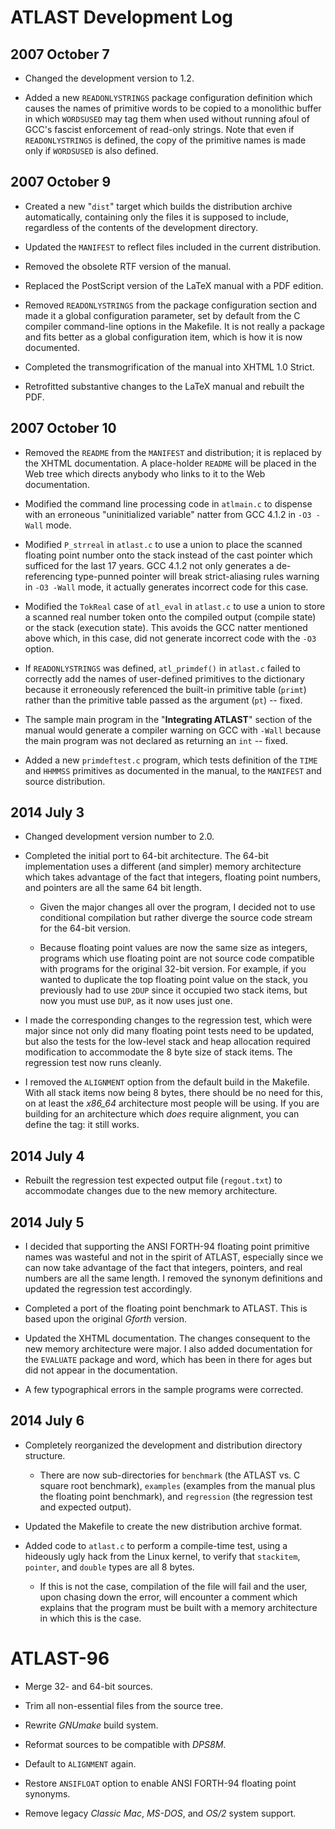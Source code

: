 # ATLAST Development Log

## 2007 October 7

* Changed the development version to 1.2.

* Added a new `READONLYSTRINGS` package configuration definition which
  causes the names of primitive words to be copied to a monolithic
  buffer in which `WORDSUSED` may tag them when used without running
  afoul of GCC's fascist enforcement of read-only strings. Note that
  even if `READONLYSTRINGS` is defined, the copy of the primitive names
  is made only if `WORDSUSED` is also defined.

## 2007 October 9

* Created a new "`dist`" target which builds the distribution archive
  automatically, containing only the files it is supposed to include,
  regardless of the contents of the development directory.

* Updated the `MANIFEST` to reflect files included in the current
  distribution.

* Removed the obsolete RTF version of the manual.

* Replaced the PostScript version of the LaTeX manual with a PDF
  edition.

* Removed `READONLYSTRINGS` from the package configuration section and
  made it a global configuration parameter, set by default from the
  C compiler command-line options in the Makefile.  It is not really
  a package and fits better as a global configuration item, which is
  how it is now documented.

* Completed the transmogrification of the manual into XHTML 1.0
  Strict.

* Retrofitted substantive changes to the LaTeX manual and rebuilt
  the PDF.

## 2007 October 10

* Removed the `README` from the `MANIFEST` and distribution; it is
  replaced by the XHTML documentation.  A place-holder `README` will be
  placed in the Web tree which directs anybody who links to it to the
  Web documentation.

* Modified the command line processing code in `atlmain.c` to dispense
  with an erroneous "uninitialized variable" natter from GCC 4.1.2
  in `-O3 -Wall` mode.

* Modified `P_strreal` in `atlast.c` to use a union to place the scanned
  floating point number onto the stack instead of the cast pointer
  which sufficed for the last 17 years.  GCC 4.1.2 not only generates
  a de-referencing type-punned pointer will break strict-aliasing
  rules warning in `-O3 -Wall` mode, it actually generates incorrect
  code for this case.

* Modified the `TokReal` case of `atl_eval` in `atlast.c` to use a union to
  store a scanned real number token onto the compiled output (compile
  state) or the stack (execution state).  This avoids the GCC natter
  mentioned above which, in this case, did not generate incorrect code
  with the `-O3` option.

* If `READONLYSTRINGS` was defined, `atl_primdef()` in `atlast.c` failed
  to correctly add the names of user-defined primitives to the
  dictionary because it erroneously referenced the built-in primitive
  table (`primt`) rather than the primitive table passed as the
  argument (`pt`) -- fixed.

* The sample main program in the "**Integrating ATLAST**" section of the
  manual would generate a compiler warning on GCC with `-Wall` because
  the main program was not declared as returning an `int` -- fixed.

* Added a new `primdeftest.c` program, which tests definition of the
  `TIME` and `HHMMSS` primitives as documented in the manual, to the
  `MANIFEST` and source distribution.

## 2014 July 3

* Changed development version number to 2.0.

* Completed the initial port to 64-bit architecture.  The 64-bit
  implementation uses a different (and simpler) memory architecture
  which takes advantage of the fact that integers, floating point
  numbers, and pointers are all the same 64 bit length.

  * Given the major changes all over the program, I decided not
    to use conditional compilation but rather diverge the source
    code stream for the 64-bit version.

  * Because floating point values are now the same size as integers,
    programs which use floating point are not source code compatible
    with programs for the original 32-bit version.  For example, if
    you wanted to duplicate the top floating point value on the stack,
    you previously had to use `2DUP` since it occupied two stack items,
    but now you must use `DUP`, as it now uses just one.

* I made the corresponding changes to the regression test, which
  were major since not only did many floating point tests need to
  be updated, but also the tests for the low-level stack and heap
  allocation required modification to accommodate the 8 byte size
  of stack items.  The regression test now runs cleanly.

* I removed the `ALIGNMENT` option from the default build in the
  Makefile.  With all stack items now being 8 bytes, there should
  be no need for this, on at least the *x86_64* architecture most
  people will be using.  If you are building for an architecture
  which *does* require alignment, you can define the tag: it still
  works.

## 2014 July 4

* Rebuilt the regression test expected output file (`regout.txt`) to
  accommodate changes due to the new memory architecture.

## 2014 July 5

* I decided that supporting the ANSI FORTH-94 floating point primitive
  names was wasteful and not in the spirit of ATLAST, especially since
  we can now take advantage of the fact that integers, pointers, and
  real numbers are all the same length.  I removed the synonym
  definitions and updated the regression test accordingly.

* Completed a port of the floating point benchmark to ATLAST.  This
  is based upon the original *Gforth* version.

* Updated the XHTML documentation.  The changes consequent to the new
  memory architecture were major.  I also added documentation for the
  `EVALUATE` package and word, which has been in there for ages but did
  not appear in the documentation.

* A few typographical errors in the sample programs were corrected.

## 2014 July 6

* Completely reorganized the development and distribution directory
  structure.

  * There are now sub-directories for `benchmark` (the ATLAST vs. C
    square root benchmark), `examples` (examples from the manual plus
    the floating point benchmark), and `regression` (the regression
    test and expected output).

* Updated the Makefile to create the new distribution archive format.

* Added code to `atlast.c` to perform a compile-time test, using a
  hideously ugly hack from the Linux kernel, to verify that `stackitem`,
  `pointer`, and `double` types are all 8 bytes.

  * If this is not the case, compilation of the file will fail and
    the user, upon chasing down the error, will encounter a comment
    which explains that the program must be built with a memory
    architecture in which this is the case.

# ATLAST-96

* Merge 32- and 64-bit sources.

* Trim all non-essential files from the source tree.

* Rewrite *GNUmake* build system.

* Reformat sources to be compatible with *DPS8M*.

* Default to `ALIGNMENT` again.

* Restore `ANSIFLOAT` option to enable ANSI FORTH-94 floating point
  synonyms.

* Remove legacy *Classic Mac*, *MS-DOS*, and *OS/2* system support.
